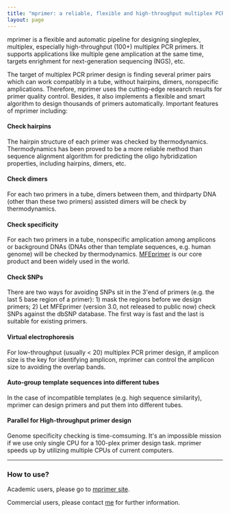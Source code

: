 ```yaml
---
title: "mprimer: a reliable, flexible and high-throughput multiplex PCR primer design software"
layout: page
---
```


mprimer is a flexible and automatic pipeline for designing singleplex, multiplex, especially high-throughput (100+) multiplex PCR primers. It supports applications like multiple gene amplication at the same time, targets enrighment for next-generation sequencing (NGS), etc.

The target of multiplex PCR primer design is finding several primer pairs which can work compatibly in a tube, without hairpins, dimers, nonspecific amplications. Therefore, mprimer uses the cutting-edge research results for primer quality control. Besides, it also implements a flexible and smart algorithm to design thousands of primers automatically. Important features of mprimer including:

#### <i class="fa fa-star"></i> Check hairpins

The hairpin structure of each primer was checked by thermodynamics. Thermodynamics has been proved to be a more reliable method than sequence alignment algorithm for predicting the oligo hybridization properties, including hairpins, dimers, etc.

#### <i class="fa fa-star"></i> Check dimers

For each two primers in a tube, dimers between them, and thirdparty DNA (other than these two primers) assisted dimers will be check by thermodynamics.

#### <i class="fa fa-star"></i> Check specificity

For each two primers in a tube, nonspecific amplication among amplicons or background DNAs (DNAs other than template sequences, e.g. human genome) will be checked by thermodynamics. [MFEprimer](http://biocompute.bmi.ac.cn/CZlab/MFEprimer-2.0/) is our core product and been widely used in the world.

#### <i class="fa fa-star"></i> Check SNPs

There are two ways for avoiding SNPs sit in the 3'end of primers (e.g. the last 5 base region of a primer): 1) mask the regions before we design primers; 2) Let MFEprimer (version 3.0, not released to public now) check SNPs against the dbSNP database. The first way is fast and the last is suitable for existing primers.

#### <i class="fa fa-star"></i> Virtual electrophoresis

For low-throughput (usually < 20) multiplex PCR primer design, if amplicon size is the key for identifying amplicon, mprimer can control the amplicon size to avoiding the overlap bands.

#### <i class="fa fa-star"></i> Auto-group template sequences into different tubes

In the case of incompatible templates (e.g. high sequence similarity), mprimer can design primers and put them into different tubes.

#### <i class="fa fa-star"></i> Parallel for High-throughput primer design

Genome specificity checking is time-comsuming. It's an impossible mission if we use only single CPU for a 100-plex primer design task. mprimer speeds up by utilizing multiple CPUs of current computers.


---

### How to use?

Academic users, please go to [mprimer site](http://biocompute.bmi.ac.cn/CZlab/mprimer/).

Commercial users, please contact [me](http://mprimer.net/contact.html) for further information.